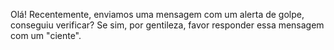 Olá!
Recentemente, enviamos uma mensagem com um alerta de golpe, conseguiu verificar? Se sim, por gentileza, favor responder essa mensagem com um "ciente".
